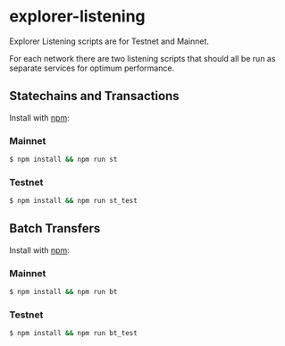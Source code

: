 # explorer-listening

Explorer Listening scripts are for Testnet and Mainnet.

For each network there are two listening scripts that should all be run as separate services for optimum performance.

## Statechains and Transactions
Install with [npm](https://www.npmjs.com/):

### Mainnet

```sh
$ npm install && npm run st
```
### Testnet

```sh
$ npm install && npm run st_test
```
## Batch Transfers
Install with [npm](https://www.npmjs.com/):

### Mainnet

```sh
$ npm install && npm run bt
```
### Testnet

```sh
$ npm install && npm run bt_test
```
